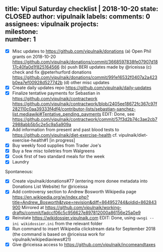 title:	Vipul Saturday checklist | 2018-10-20
state:	CLOSED
author:	vipulnaik
labels:	
comments:	0
assignees:	vipulnaik
projects:	
milestone:	
number:	1
--
- [x] Misc updates to https://github.com/vipulnaik/donations (a) Open Phil grants on 2018-10-20 https://github.com/vipulnaik/donations/commit/3668597838fe07907d1817c40fa0d1f825164566 (b) push BERI updates made by @riceissa (c) check and fix @peterhurford donations https://github.com/vipulnaik/donations/commit/991e16532f0407a2a423b0ea7ef00928d527742b (d) other misc updates
- [x] Create daily updates repo https://github.com/vipulnaik/daily-updates
- [x] Finalize tentative payments for Sebastian in https://github.com/vipulnaik/contractwork https://github.com/vipulnaik/contractwork/blob/2405ee18672fc367c97f282110c0aa39333f4df4/contributor-lists/sebastian-sanchez-list.mediawiki#Tentative_pending_payments EDIT: Done, see https://github.com/vipulnaik/contractwork/commit/57f3d2b74c3ae2cb72988abb5b5c2e5c9a5a909a
- [x] Add information from present and past blood tests to https://github.com/vipulnaik/diet-exercise-health cf. vipulnaik/diet-exercise-health#1 [in progress]
- [x] Buy weekly food supplies from Trader Joe's
- [x] Buy a few misc toiletries from Walgreens
- [x] Cook first of two standard meals for the week
- [x] Laundry

Spontaneous:

- [x] Create vipulnaik/donations#77 (entering more donee metadata into Donations List Website) for @riceissa
- [x] Add controversy section to Andrew Bosworth Wikipedia page https://en.wikipedia.org/w/index.php?title=Andrew_Bosworth&type=revision&diff=864952744&oldid=862843900 Mirrored at https://github.com/vipulnaik/working-drafts/commit/fadccf06c5c956627e897812000a86156e25a0e9
- [x] Reinstate https://wikidossier.vipulnaik.com EDIT: Done, using `uwsgi --ini wikidossier.ini` from the relevant folder
- [x] Run command to insert Wikipedia clickstream data for September 2018 (the command is based on @riceissa work for vipulnaik/wikipediaviews#21)
- [x] Give @riceissa access to https://github.com/vipulnaik/incomeandtaxes
